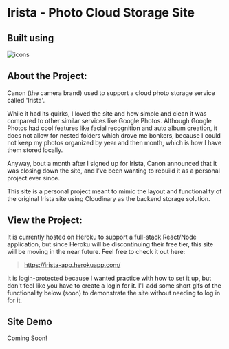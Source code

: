 # Irista - Photo Cloud Storage Site


## Built using

![icons](https://user-images.githubusercontent.com/21211634/195915081-01c8f447-3fe9-4b7b-9e40-2fb46e1a3e56.png)

## About the Project: 
Canon (the camera brand) used to support a cloud photo storage service called 'Irista'.

While it had its quirks, I loved the site and how simple and clean it was compared to other similar services like Google Photos.  Although Google Photos had cool features like facial recognition and auto album creation, it does not allow for nested folders which drove me bonkers, because I could not keep my photos organized by year and then month, which is how I have them stored locally. 

Anyway, bout a month after I signed up for Irista, Canon announced that it was closing down the site, and I've been wanting to rebuild it as a personal project ever since.

This site is a personal project meant to mimic the layout and functionality of the original Irista site using Cloudinary as the backend storage solution. 

## View the Project: 

It is currently hosted on Heroku to support a full-stack React/Node application, but since Heroku will be discontinuing their free tier, this site will be moving in the near future.  Feel free to check it out here: 

> https://irista-app.herokuapp.com/

It is login-protected because I wanted practice with how to set it up, but don't feel like you have to create a login for it. 
I'll add some short gifs of the functionality below (soon) to demonstrate the site without needing to log in for it. 

## Site Demo 

Coming Soon! 
